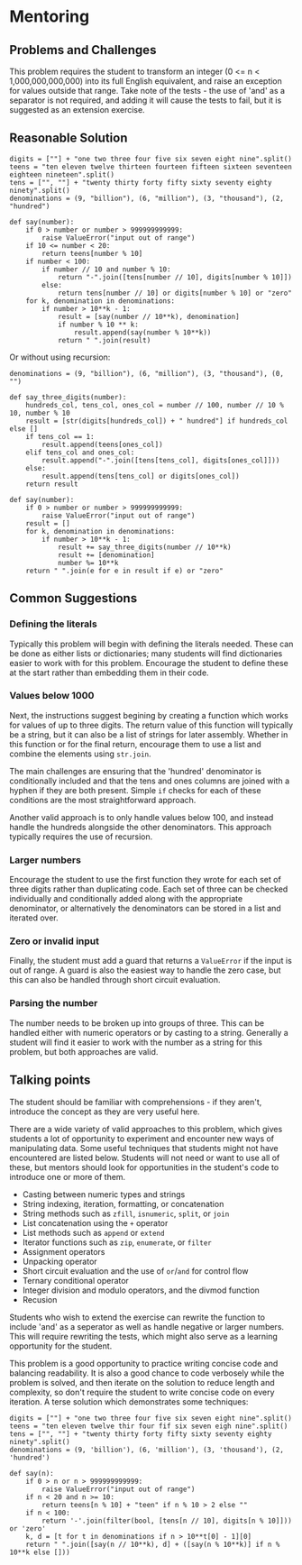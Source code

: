 # Mentoring

## Problems and Challenges
This problem requires the student to transform an integer (0 <= n < 1,000,000,000,000) into its full English equivalent, and raise an exception for values outside that range.
Take note of the tests - the use of 'and' as a separator is not required, and adding it will cause the tests to fail, but it is suggested as an extension exercise. 

## Reasonable Solution
```
digits = [""] + "one two three four five six seven eight nine".split()
teens = "ten eleven twelve thirteen fourteen fifteen sixteen seventeen eighteen nineteen".split()
tens = ["", ""] + "twenty thirty forty fifty sixty seventy eighty ninety".split()
denominations = (9, "billion"), (6, "million"), (3, "thousand"), (2, "hundred")

def say(number):
    if 0 > number or number > 999999999999:
        raise ValueError("input out of range")
    if 10 <= number < 20:
        return teens[number % 10]
    if number < 100:
        if number // 10 and number % 10:
            return "-".join([tens[number // 10], digits[number % 10]])
        else:
            return tens[number // 10] or digits[number % 10] or "zero"
    for k, denomination in denominations:
        if number > 10**k - 1:
            result = [say(number // 10**k), denomination]
            if number % 10 ** k:
                result.append(say(number % 10**k))
            return " ".join(result)
```
Or without using recursion:
```
denominations = (9, "billion"), (6, "million"), (3, "thousand"), (0, "")

def say_three_digits(number):
    hundreds_col, tens_col, ones_col = number // 100, number // 10 % 10, number % 10
    result = [str(digits[hundreds_col]) + " hundred"] if hundreds_col else []
    if tens_col == 1:
        result.append(teens[ones_col])
    elif tens_col and ones_col:
        result.append("-".join([tens[tens_col], digits[ones_col]]))
    else:
        result.append(tens[tens_col] or digits[ones_col])
    return result

def say(number):
    if 0 > number or number > 999999999999:
        raise ValueError("input out of range")
    result = []
    for k, denomination in denominations:
        if number > 10**k - 1:
            result += say_three_digits(number // 10**k)
            result += [denomination]
            number %= 10**k
    return " ".join(e for e in result if e) or "zero"
```

## Common Suggestions

### Defining the literals
Typically this problem will begin with defining the literals needed. 
These can be done as either lists or dictionaries; many students will find dictionaries easier to work with for this problem. 
Encourage the student to define these at the start rather than embedding them in their code.

### Values below 1000
Next, the instructions suggest begining by creating a function which works for values of up to three digits.
The return value of this function will typically be a string, but it can also be a list of strings for later assembly.
Whether in this function or for the final return, encourage them to use a list and combine the elements using `str.join`.

The main challenges are ensuring that the 'hundred' denominator is conditionally included and that the tens and ones columns are joined with a hyphen if they are both present.
Simple `if` checks for each of these conditions are the most straightforward approach.

Another valid approach is to only handle values below 100, and instead handle the hundreds alongside the other denominators.
This approach typically requires the use of recursion. 

### Larger numbers
Encourage the student to use the first function they wrote for each set of three digits rather than duplicating code.
Each set of three can be checked individually and conditionally added along with the appropriate denominator, or alternatively the denominators can be stored in a list and iterated over.

### Zero or invalid input
Finally, the student must add a guard that returns a `ValueError` if the input is out of range. 
A guard is also the easiest way to handle the zero case, but this can also be handled through short circuit evaluation.

### Parsing the number
The number needs to be broken up into groups of three. 
This can be handled either with numeric operators or by casting to a string.
Generally a student will find it easier to work with the number as a string for this problem, but both approaches are valid.

## Talking points
The student should be familiar with comprehensions - if they aren't, introduce the concept as they are very useful here.

There are a wide variety of valid approaches to this problem, which gives students a lot of opportunity to experiment and encounter new ways of manipulating data.
Some useful techniques that students might not have encountered are listed below.
Students will not need or want to use all of these, but mentors should look for opportunities in the student's code to introduce one or more of them.
* Casting between numeric types and strings
* String indexing, iteration, formatting, or concatenation
* String methods such as `zfill`, `isnumeric`, `split`, or `join`
* List concatenation using the `+` operator
* List methods such as `append` or `extend`
* Iterator functions such as `zip`, `enumerate`, or `filter`
* Assignment operators
* Unpacking operator
* Short circuit evaluation and the use of `or`/`and` for control flow
* Ternary conditional operator
* Integer division and modulo operators, and the divmod function
* Recusion

Students who wish to extend the exercise can rewrite the function to include 'and' as a seperator as well as handle negative or larger numbers.
This will require rewriting the tests, which might also serve as a learning opportunity for the student.

This problem is a good opportunity to practice writing concise code and balancing readability. 
It is also a good chance to code verbosely while the problem is solved, and then iterate on the solution to reduce length and complexity, so don't require the student to write concise code on every iteration. 
A terse solution which demonstrates some techniques:
```
digits = [""] + "one two three four five six seven eight nine".split()
teens = "ten eleven twelve thir four fif six seven eigh nine".split()
tens = ["", ""] + "twenty thirty forty fifty sixty seventy eighty ninety".split()
denominations = (9, 'billion'), (6, 'million'), (3, 'thousand'), (2, 'hundred')

def say(n):
    if 0 > n or n > 999999999999:
        raise ValueError("input out of range")
    if n < 20 and n >= 10:
        return teens[n % 10] + "teen" if n % 10 > 2 else ""
    if n < 100:
        return '-'.join(filter(bool, [tens[n // 10], digits[n % 10]])) or 'zero'
    k, d = [t for t in denominations if n > 10**t[0] - 1][0]
    return " ".join([say(n // 10**k), d] + ([say(n % 10**k)] if n % 10**k else []))
```
